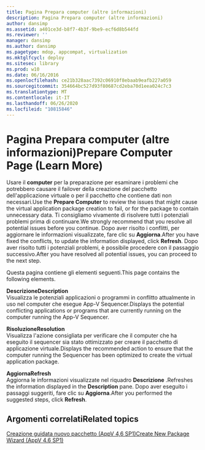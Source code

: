 ```yaml
---
title: Pagina Prepara computer (altre informazioni)
description: Pagina Prepara computer (altre informazioni)
author: dansimp
ms.assetid: a401ce3d-b8f7-4b3f-9be9-ecf6d8b544fd
ms.reviewer: ''
manager: dansimp
ms.author: dansimp
ms.pagetype: mdop, appcompat, virtualization
ms.mktglfcycl: deploy
ms.sitesec: library
ms.prod: w10
ms.date: 06/16/2016
ms.openlocfilehash: ce21b328aac7392c06910f8ebaab9eafb227a059
ms.sourcegitcommit: 354664bc527d93f80687cd2eba70d1eea024c7c3
ms.translationtype: MT
ms.contentlocale: it-IT
ms.lasthandoff: 06/26/2020
ms.locfileid: "10815846"
---
```

# <span data-ttu-id="e7989-103">Pagina Prepara computer (altre informazioni)</span><span class="sxs-lookup"><span data-stu-id="e7989-103">Prepare Computer Page (Learn More)</span></span>


<span data-ttu-id="e7989-104">Usare il **computer** per la preparazione per esaminare i problemi che potrebbero causare il failover della creazione del pacchetto dell'applicazione virtuale o per il pacchetto che contiene dati non necessari.</span><span class="sxs-lookup"><span data-stu-id="e7989-104">Use the **Prepare Computer** to review the issues that might cause the virtual application package creation to fail, or for the package to contain unnecessary data.</span></span> <span data-ttu-id="e7989-105">Ti consigliamo vivamente di risolvere tutti i potenziali problemi prima di continuare.</span><span class="sxs-lookup"><span data-stu-id="e7989-105">We strongly recommend that you resolve all potential issues before you continue.</span></span> <span data-ttu-id="e7989-106">Dopo aver risolto i conflitti, per aggiornare le informazioni visualizzate, fare clic su **Aggiorna**.</span><span class="sxs-lookup"><span data-stu-id="e7989-106">After you have fixed the conflicts, to update the information displayed, click **Refresh**.</span></span> <span data-ttu-id="e7989-107">Dopo aver risolto tutti i potenziali problemi, è possibile procedere con il passaggio successivo.</span><span class="sxs-lookup"><span data-stu-id="e7989-107">After you have resolved all potential issues, you can proceed to the next step.</span></span>

<span data-ttu-id="e7989-108">Questa pagina contiene gli elementi seguenti.</span><span class="sxs-lookup"><span data-stu-id="e7989-108">This page contains the following elements.</span></span>

<a href="" id="description"></a>**<span data-ttu-id="e7989-109">Descrizione</span><span class="sxs-lookup"><span data-stu-id="e7989-109">Description</span></span>**  
<span data-ttu-id="e7989-110">Visualizza le potenziali applicazioni o programmi in conflitto attualmente in uso nel computer che esegue App-V Sequencer.</span><span class="sxs-lookup"><span data-stu-id="e7989-110">Displays the potential conflicting applications or programs that are currently running on the computer running the App-V Sequencer.</span></span>

<a href="" id="resolution"></a>**<span data-ttu-id="e7989-111">Risoluzione</span><span class="sxs-lookup"><span data-stu-id="e7989-111">Resolution</span></span>**  
<span data-ttu-id="e7989-112">Visualizza l'azione consigliata per verificare che il computer che ha eseguito il sequencer sia stato ottimizzato per creare il pacchetto di applicazione virtuale.</span><span class="sxs-lookup"><span data-stu-id="e7989-112">Displays the recommended action to ensure that the computer running the Sequencer has been optimized to create the virtual application package.</span></span>

<a href="" id="refresh"></a>**<span data-ttu-id="e7989-113">Aggiorna</span><span class="sxs-lookup"><span data-stu-id="e7989-113">Refresh</span></span>**  
<span data-ttu-id="e7989-114">Aggiorna le informazioni visualizzate nel riquadro **Descrizione** .</span><span class="sxs-lookup"><span data-stu-id="e7989-114">Refreshes the information displayed in the **Description** pane.</span></span> <span data-ttu-id="e7989-115">Dopo aver eseguito i passaggi suggeriti, fare clic su **Aggiorna**.</span><span class="sxs-lookup"><span data-stu-id="e7989-115">After you performed the suggested steps, click **Refresh**.</span></span>

## <span data-ttu-id="e7989-116">Argomenti correlati</span><span class="sxs-lookup"><span data-stu-id="e7989-116">Related topics</span></span>


[<span data-ttu-id="e7989-117">Creazione guidata nuovo pacchetto (AppV 4,6 SP1)</span><span class="sxs-lookup"><span data-stu-id="e7989-117">Create New Package Wizard (AppV 4.6 SP1)</span></span>](create-new-package-wizard---appv-46-sp1-.md)

 

 






